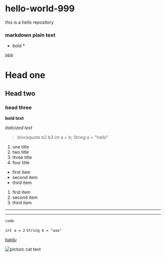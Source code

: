 # hello-world-999
this is a hello repository 

### markdown plain text 

* bold *

*bbb*

# Head one
## Head two
### head three
**bold text**

*italicized text*

> blockquote
> b2
> b3
> int a = b;
> String a = "hello"
> 


1. one title
2. two title
3. three title
4. four title

- first item
- second item
- third item

1. first item
2. second item
3. third item

---

---

`code`

`int a = 2`
`String b = "aaa"`



[baidu](https://www.baidu.com)

![picturc cat text](https://img0.baidu.com/it/u=115842788,1762762198&fm=253&fmt=auto&app=138&f=JPEG?w=889&h=500)












